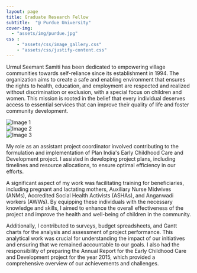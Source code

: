 ```yaml
---
layout: page
title: Graduate Research Fellow
subtitle:  "@ Purdue University"
cover-img: 
  - "assets/img/purdue.jpg"
css : 
    - "assets/css/image_gallery.css"
    - "assets/css/justify-content.css"
---
```


Urmul Seemant Samiti has been dedicated to empowering village communities towards self-reliance since its establishment in 1994. The organization aims to create a safe and enabling environment that ensures the rights to health, education, and employment are respected and realized without discrimination or exclusion, with a special focus on children and women. This mission is rooted in the belief that every individual deserves access to essential services that can improve their quality of life and foster community development.

<div class="responsive-gallery">
    <div class="image-card">
        <img src="https://seemant.org/wp-content/uploads/2021/01/exib8-1.jpg" alt="Image 1">
    </div>
    <div class="image-card">
        <img src="https://seemant.org/wp-content/uploads/2021/01/IMG-20190724-WA0012.jpg" alt="Image 2">
    </div>
    <div class="image-card">
        <img src="https://seemant.org/wp-content/uploads/2021/01/stranusar-shikshan.jpg" alt="Image 3">
    </div>
</div>


My role as an assistant project coordinator involved contributing to the formulation and implementation of Plan India's Early Childhood Care and Development project. I assisted in developing project plans, including timelines and resource allocations, to ensure optimal efficiency in our efforts.

A significant aspect of my work was facilitating training for beneficiaries, including pregnant and lactating mothers, Auxiliary Nurse Midwives (ANMs), Accredited Social Health Activists (ASHAs), and Anganwadi workers (AWWs). By equipping these individuals with the necessary knowledge and skills, I aimed to enhance the overall effectiveness of the project and improve the health and well-being of children in the community.

Additionally, I contributed to surveys, budget spreadsheets, and Gantt charts for the analysis and assessment of project performance. This analytical work was crucial for understanding the impact of our initiatives and ensuring that we remained accountable to our goals. I also had the responsibility of preparing the Annual Report for the Early Childhood Care and Development project for the year 2015, which provided a comprehensive overview of our achievements and challenges.


